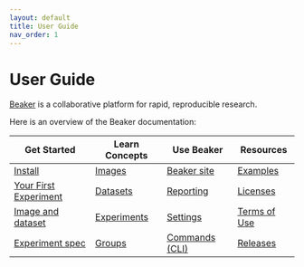 ```yaml
---
layout: default
title: User Guide
nav_order: 1
---
```


# User Guide

[Beaker](https://beaker.org) is a collaborative platform for
rapid, reproducible research.

Here is an overview of the Beaker documentation:

| Get Started | Learn Concepts | Use Beaker | Resources |
| ----------- | -------------- | ---------- | --------- |
| [Install](/docs/start/install.md) | [Images](/docs/concept/images.md) | [Beaker site](/docs/howto/setting.md) | [Examples](/docs/example.md) | 
| [Your First Experiment](/docs/start/experiment.md) | [Datasets](/docs/concept/datasets.md) | [Reporting](/docs/howto/reporting.md) | [Licenses](/docs/beaker.html) | 
| [Image and dataset](/docs/start/image.md) | [Experiments](/docs/concept/experiments.md) | [Settings](/docs/howto/setting.md) | [Terms of Use](https://beaker.org/tos) | 
| [Experiment spec](/docs/start/spec.md) | [Groups](/docs/concept/groups.md) | [Commands (CLI)](/docs/cli.md) | [Releases](https://github.com/allenai/beaker/releases) | 

